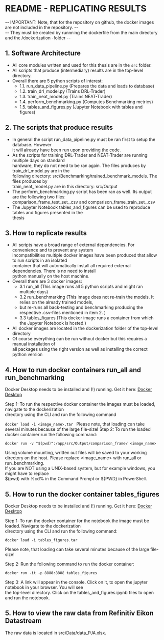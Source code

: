 # README - REPLICATING RESULTS

-- IMPORTANT: Note, that for the repository on github, the docker images are not included in the repository. -- <br> 
-- They must be created by runnning the dockerfile from the main directory and the /dockerization -folder --


## 1. Software Architecture
- All core modules written and used for this thesis are in the `src` folder.
- All scripts that produce (intermediary) results are in the top-level directory.
- Overall there are 5 python scripts of interest:
    - 1.1. run_data_pipeline.py (Prepares the data and loads to database)
    - 1.2. train_drl_model.py (Trains DRL-Trader)
    - 1.3. train_neat_model.py (Trains NEAT-Trader)
    - 1.4. perform_benchmarking.py (Computes Benchmarking metrics)
    - 1.5. tables_and_figures.py (Jupyter Notebook with tables and figures)

## 2. The scripts that produce results
- In general the script run_data_pipeline.py must be ran first to setup the database. However<br>
 it will already have been run upon providing the code. 
- As the scripts for training DRL-Trader and NEAT-Trader are running multiple days on standard <br>
 hardware, they do not need to be ran again. The files produces by train_drl_model.py are in the<br>
 following directory: src/Benchmarking/trained_benchmark_models. The files produces by <br>
 train_neat_model.py are in this directory: src/Output
- The perform_benchmarking.py script has been ran as well. Its output are the following two files:<br>
 comparison_frame_test_set_.csv and comparison_frame_train_set_.csv
- The Jupyter Notebook tables_and_figures can be used to reproduce tables and figures presented in the <br>
 thesis

## 3. How to replicate results
- All scripts have a broad range of external dependencies. For convenience and to prevent any system<br>
 incompatibilities multiple docker images have been produced that allow to run scripts in an isolated<br>
 container that will automatically install all required external dependencies. There is no need to install<br>
 python manually on the host machine. 
- Overall there are 3 docker images:
  - 3.1 run_all (This image runs all 5 python scripts and might ran multiple days)
  - 3.2 run_benchmarking (This image does not re-train the models. It relies on the already trained models,
  - but re-runs all back-testing and benchmarking producing the respective .csv-files mentioned in item 2. )
  - 3.3 tables_figures (This docker image runs a container from which the Jupyter Notebook is hosted.)
- All docker images are located in the dockerization folder of the top-level directory
- Of course everything can be run without docker but this requires a manual installation of <br> all packages using the right version as well as installing the correct python version

## 4. How to run docker containers run_all and run_benchmarking
Docker Desktop needs to be installed and (!) running. Get it here: [Docker Desktop](https://docs.docker.com/desktop/) <br>

Step 1: To run the respective docker container the images must be loaded, navigate to the dockerization <br>
directory using the CLI and run the following command

```docker load -i <image_name>.tar ```
Please note, that loading can take several minutes because of the large file-size! 
Step 2: To run the loaded docker container run the following command: <br>

```docker run -v "$(pwd)":/app/src/Output/comparison_frame/ <image_name>```

Using volume mounting, written out files will be saved to your working directory on the host.
Please replace <image_name> with run_all or run_benchmarking. <br>
If you are NOT using a UNIX-based system, but for example windows, you might have to replace <br> \$(pwd) with \%cd\% in the Command Prompt or ${PWD} in PowerShell. 



## 5. How to run the docker container tables_figures
Docker Desktop needs to be installed and (!) running. Get it here: [Docker Desktop](https://docs.docker.com/desktop/) <br>

Step 1: To run the docker container for the notebook the image must be loaded. Navigate to the dockerization <br>
directory using the CLI and run the following command: <br>

```docker load -i tables_figures.tar```

Please note, that loading can take several minutes because of the large file-size! 
<br>

Step 2: Run the following command to run the docker container: <br>

```docker run -it -p 8888:8888 tables_figures```

Step 3: A link will appear in the console. Click on it, to open the jupyter notebook in your browser. You will see <br>
the top-level directory. Click on the tables_and_figures.ipynb files to open and run the notebook.

## 5. How to view the raw data from Refinitiv Eikon Datastream
The raw data is located in src/Data/data_PJA.xlsx.
